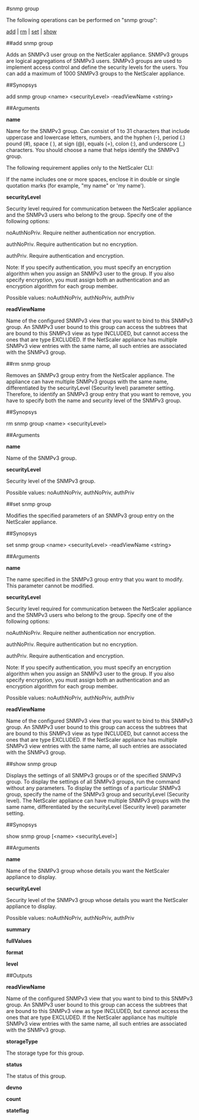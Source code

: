 #snmp group

The following operations can be performed on "snmp group":


[add](#add-snmp-group) | [rm](#rm-snmp-group) | [set](#set-snmp-group) | [show](#show-snmp-group)

##add snmp group

Adds an SNMPv3 user group on the NetScaler appliance. SNMPv3 groups are logical aggregations of SNMPv3 users. SNMPv3 groups are used to implement access control and define the security levels for the users. You can add a maximum of 1000 SNMPv3 groups to the NetScaler appliance.


##Synopsys

add snmp group &lt;name> &lt;securityLevel> -readViewName &lt;string>


##Arguments

<b>name</b>
Name for the SNMPv3 group. Can consist of 1 to 31 characters that include uppercase and lowercase letters, numbers, and the hyphen (-), period (.) pound (#), space ( ), at sign (@), equals (=), colon (:), and underscore (_) characters.  You should choose a name that helps identify the SNMPv3 group. 
The following requirement applies only to the NetScaler CLI:
If the name includes one or more spaces, enclose it in double or single quotation marks (for example, "my name" or 'my name').

<b>securityLevel</b>
Security level required for communication between the NetScaler appliance and the SNMPv3 users who belong to the group. Specify one of the following options:
noAuthNoPriv. Require neither authentication nor encryption.
authNoPriv. Require authentication but no encryption.
authPriv. Require authentication and encryption.
Note: If you specify authentication, you must specify an encryption algorithm when you assign an SNMPv3 user to the group. If you also specify encryption, you must assign both an authentication and an encryption algorithm for each group member.
Possible values: noAuthNoPriv, authNoPriv, authPriv

<b>readViewName</b>
Name of the configured SNMPv3 view that you want to bind to this SNMPv3 group. An SNMPv3 user bound to this group can access the subtrees that are bound to this SNMPv3 view as type INCLUDED, but cannot access the ones that are type EXCLUDED. If the NetScaler appliance has multiple SNMPv3 view entries with the same name, all such entries are associated with the SNMPv3 group.



##rm snmp group

Removes an SNMPv3 group entry from the NetScaler appliance. The appliance can have multiple SNMPv3 groups with the same name, differentiated by the securityLevel (Security level) parameter setting. Therefore, to identify an SNMPv3 group entry that you want to remove, you have to specify both the name and security level of the SNMPv3 group.


##Synopsys

rm snmp group &lt;name> &lt;securityLevel>


##Arguments

<b>name</b>
Name of the SNMPv3 group.

<b>securityLevel</b>
Security level of the SNMPv3 group.
Possible values: noAuthNoPriv, authNoPriv, authPriv



##set snmp group

Modifies the specified parameters of an SNMPv3 group entry on the NetScaler appliance.


##Synopsys

set snmp group &lt;name> &lt;securityLevel> -readViewName &lt;string>


##Arguments

<b>name</b>
The name specified in the SNMPv3 group entry that you want to modify. This parameter cannot be modified.

<b>securityLevel</b>
Security level required for communication between the NetScaler appliance and the SNMPv3 users who belong to the group. Specify one of the following options:
noAuthNoPriv. Require neither authentication nor encryption.
authNoPriv. Require authentication but no encryption.
authPriv. Require authentication and encryption.
Note: If you specify authentication, you must specify an encryption algorithm when you assign an SNMPv3 user to the group. If you also specify encryption, you must assign both an authentication and an encryption algorithm for each group member.
Possible values: noAuthNoPriv, authNoPriv, authPriv

<b>readViewName</b>
Name of the configured SNMPv3 view that you want to bind to this SNMPv3 group. An SNMPv3 user bound to this group can access the subtrees that are bound to this SNMPv3 view as type INCLUDED, but cannot access the ones that are type EXCLUDED. If the NetScaler appliance has multiple SNMPv3 view entries with the same name, all such entries are associated with the SNMPv3 group.



##show snmp group

Displays the settings of all SNMPv3 groups or of the specified SNMPv3 group. To display the settings of all SNMPv3 groups, run the command without any parameters. To display the settings of a particular SNMPv3 group, specify the name of the SNMPv3 group and securityLevel (Security level). The NetScaler appliance can have multiple SNMPv3 groups with the same name, differentiated by the securityLevel (Security level) parameter setting.


##Synopsys

show snmp group [&lt;name>  &lt;securityLevel>]


##Arguments

<b>name</b>
Name of the SNMPv3 group whose details you want the NetScaler appliance to display.

<b>securityLevel</b>
Security level of the SNMPv3 group whose details you want the NetScaler appliance to display.
Possible values: noAuthNoPriv, authNoPriv, authPriv

<b>summary</b>

<b>fullValues</b>

<b>format</b>

<b>level</b>



##Outputs

<b>readViewName</b>
Name of the configured SNMPv3 view that you want to bind to this SNMPv3 group. An SNMPv3 user bound to this group can access the subtrees that are bound to this SNMPv3 view as type INCLUDED, but cannot access the ones that are type EXCLUDED. If the NetScaler appliance has multiple SNMPv3 view entries with the same name, all such entries are associated with the SNMPv3 group.

<b>storageType</b>
The storage type for this group.

<b>status</b>
The status of this group.

<b>devno</b>

<b>count</b>

<b>stateflag</b>



